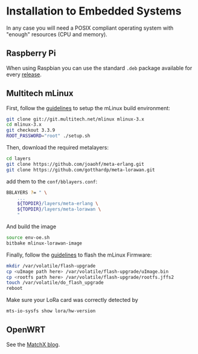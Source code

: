 # Installation to Embedded Systems

In any case you will need a POSIX compliant operating system with "enough"
resources (CPU and memory).

## Raspberry Pi

When using Raspbian you can use the standard `.deb` package available for every
[release](https://github.com/gotthardp/lorawan-server/releases).


## Multitech mLinux

First, follow the
[guidelines](http://www.multitech.net/developer/software/mlinux/mlinux-building-images/building-a-custom-linux-image/)
to setup the mLinux build environment:
```bash
git clone git://git.multitech.net/mlinux mlinux-3.x
cd mlinux-3.x
git checkout 3.3.9
ROOT_PASSWORD="root" ./setup.sh
```

Then, download the required metalayers:
```bash
cd layers
git clone https://github.com/joaohf/meta-erlang.git
git clone https://github.com/gotthardp/meta-lorawan.git
```
add them to the `conf/bblayers.conf`:

```bash
BBLAYERS ?= " \
    ...
    ${TOPDIR}/layers/meta-erlang \
    ${TOPDIR}/layers/meta-lorawan \
    "
```

And build the image
```bash
source env-oe.sh
bitbake mlinux-lorawan-image
```

Finally, follow the
[guidelines](http://www.multitech.net/developer/software/mlinux/using-mlinux/flashing-mlinux-firmware-for-conduit/)
to flash the mLinux Firmware:
```bash
mkdir /var/volatile/flash-upgrade
cp <uImage path here> /var/volatile/flash-upgrade/uImage.bin
cp <rootfs path here> /var/volatile/flash-upgrade/rootfs.jffs2
touch /var/volatile/do_flash_upgrade
reboot
```

Make sure your LoRa card was correctly detected by
```bash
mts-io-sysfs show lora/hw-version
```


## OpenWRT

See the [MatchX blog](https://matchx.io/community/box/5-lorawan-server-running-on-the-box).
